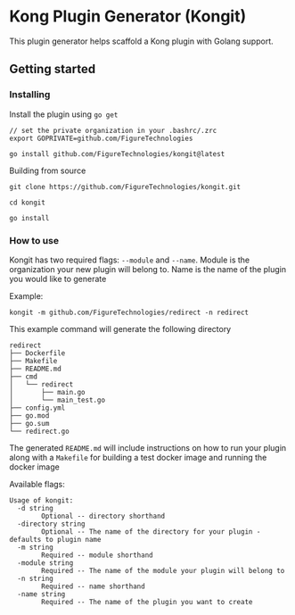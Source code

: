 # Kong Plugin Generator (Kongit)

This plugin generator helps scaffold a Kong plugin with Golang support. 

## Getting started

### Installing

Install the plugin using `go get` 

```
// set the private organization in your .bashrc/.zrc
export GOPRIVATE=github.com/FigureTechnologies

go install github.com/FigureTechnologies/kongit@latest
```

Building from source

```
git clone https://github.com/FigureTechnologies/kongit.git

cd kongit

go install
```

### How to use

Kongit has two required flags: `--module` and `--name`. Module is the organization your new plugin will belong to. 
Name is the name of the plugin you would like to generate 

Example: 

```
kongit -m github.com/FigureTechnologies/redirect -n redirect
```

This example command will generate the following directory

```
redirect
├── Dockerfile
├── Makefile
├── README.md
├── cmd
│   └── redirect
│       ├── main.go
│       └── main_test.go
├── config.yml
├── go.mod
├── go.sum
└── redirect.go
```

The generated `README.md` will include instructions on how to run your plugin 
along with a `Makefile` for building a test docker image and running the docker image

Available flags: 

```
Usage of kongit:
  -d string
        Optional -- directory shorthand
  -directory string
        Optional -- The name of the directory for your plugin - defaults to plugin name
  -m string
        Required -- module shorthand
  -module string
        Required -- The name of the module your plugin will belong to
  -n string
        Required -- name shorthand
  -name string
        Required -- The name of the plugin you want to create

```

